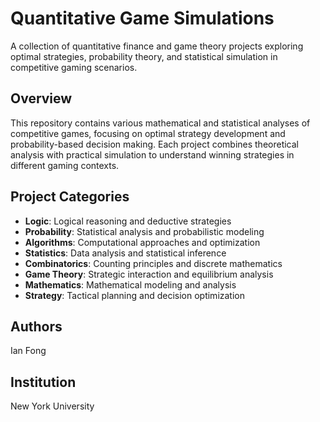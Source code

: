# Quantitative Game Simulations

A collection of quantitative finance and game theory projects exploring optimal strategies, probability theory, and statistical simulation in competitive gaming scenarios.

## Overview

This repository contains various mathematical and statistical analyses of competitive games, focusing on optimal strategy development and probability-based decision making. Each project combines theoretical analysis with practical simulation to understand winning strategies in different gaming contexts.

## Project Categories

- **Logic**: Logical reasoning and deductive strategies
- **Probability**: Statistical analysis and probabilistic modeling
- **Algorithms**: Computational approaches and optimization
- **Statistics**: Data analysis and statistical inference
- **Combinatorics**: Counting principles and discrete mathematics
- **Game Theory**: Strategic interaction and equilibrium analysis
- **Mathematics**: Mathematical modeling and analysis
- **Strategy**: Tactical planning and decision optimization

## Authors

Ian Fong

## Institution

New York University

